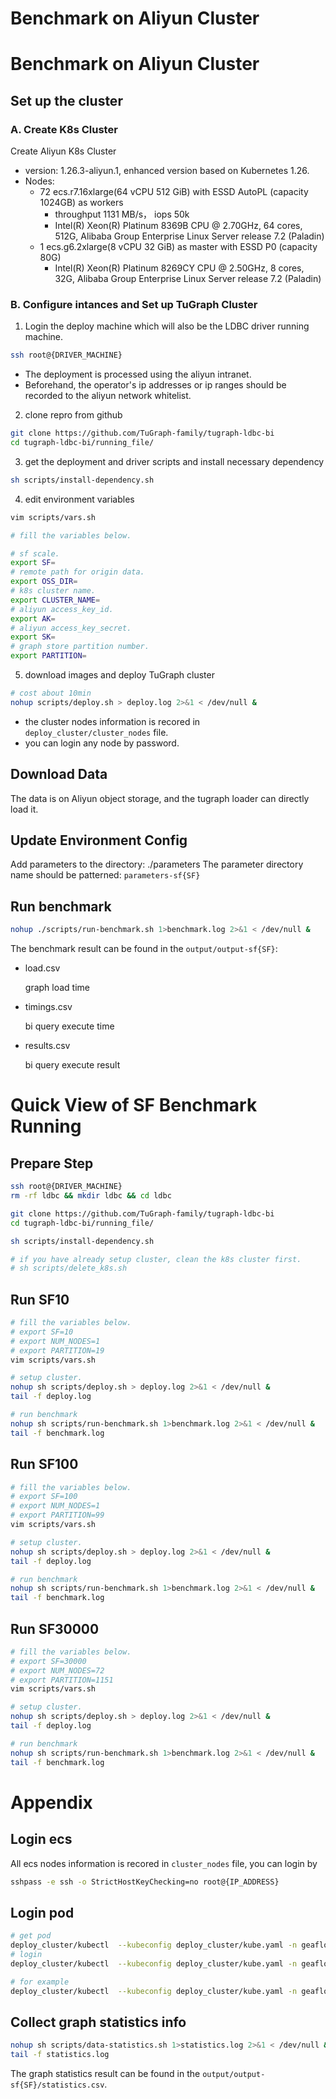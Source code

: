 # Benchmark on Aliyun Cluster

# Benchmark on Aliyun Cluster

## Set up the cluster
### A. Create K8s Cluster
Create Aliyun K8s Cluster
* version:  1.26.3-aliyun.1, enhanced version based on Kubernetes 1.26.
* Nodes:
    * 72 ecs.r7.16xlarge(64 vCPU 512 GiB) with ESSD AutoPL (capacity 1024GB) as workers
        *  throughput 1131 MB/s， iops 50k
        *  Intel(R) Xeon(R) Platinum 8369B CPU @ 2.70GHz, 64 cores, 512G, Alibaba Group Enterprise Linux Server release 7.2 (Paladin)
    * 1 ecs.g6.2xlarge(8 vCPU 32 GiB) as master with ESSD P0 (capacity 80G)
        * Intel(R) Xeon(R) Platinum 8269CY CPU @ 2.50GHz, 8 cores, 32G, Alibaba Group Enterprise Linux Server release 7.2 (Paladin)

### B. Configure intances and Set up TuGraph Cluster


1. Login the deploy machine which will also be the LDBC driver running machine.

```sh
ssh root@{DRIVER_MACHINE}
```
* The deployment is processed using the aliyun intranet.
* Beforehand, the operator's ip addresses or ip ranges should be recorded to the aliyun network whitelist.

2. clone repro from github
```sh
git clone https://github.com/TuGraph-family/tugraph-ldbc-bi
cd tugraph-ldbc-bi/running_file/
```

3. get the deployment and driver scripts and install necessary dependency
```sh
sh scripts/install-dependency.sh
```


4. edit environment variables
```sh
vim scripts/vars.sh

# fill the variables below.

# sf scale.
export SF=
# remote path for origin data.
export OSS_DIR=
# k8s cluster name.
export CLUSTER_NAME=
# aliyun access_key_id.
export AK=
# aliyun access_key_secret.
export SK=
# graph store partition number.
export PARTITION=
```   

5. download images and deploy TuGraph cluster

```sh
# cost about 10min
nohup scripts/deploy.sh > deploy.log 2>&1 < /dev/null &

```
* the cluster nodes information is recored in `deploy_cluster/cluster_nodes` file.
* you can login any node by password.

## Download Data
The data is on Aliyun object storage, and the tugraph loader can directly load it.


## Update Environment Config
Add parameters to the directory:  ./parameters
The parameter directory name should be patterned: `parameters-sf{SF}`


## Run benchmark
```sh
nohup ./scripts/run-benchmark.sh 1>benchmark.log 2>&1 < /dev/null &
```
The benchmark result can be found in the `output/output-sf{SF}`:
- load.csv

  graph load time
- timings.csv

  bi query execute time
- results.csv
  
  bi query execute result

# Quick View of SF Benchmark Running
## Prepare Step
```sh
ssh root@{DRIVER_MACHINE}
rm -rf ldbc && mkdir ldbc && cd ldbc

git clone https://github.com/TuGraph-family/tugraph-ldbc-bi
cd tugraph-ldbc-bi/running_file/

sh scripts/install-dependency.sh

# if you have already setup cluster, clean the k8s cluster first.
# sh scripts/delete_k8s.sh
```

## Run SF10


```sh
# fill the variables below.
# export SF=10
# export NUM_NODES=1
# export PARTITION=19
vim scripts/vars.sh

# setup cluster.
nohup sh scripts/deploy.sh > deploy.log 2>&1 < /dev/null &
tail -f deploy.log

# run benchmark
nohup sh scripts/run-benchmark.sh 1>benchmark.log 2>&1 < /dev/null &
tail -f benchmark.log

```  

## Run SF100
```sh
# fill the variables below.
# export SF=100
# export NUM_NODES=1
# export PARTITION=99
vim scripts/vars.sh

# setup cluster.
nohup sh scripts/deploy.sh > deploy.log 2>&1 < /dev/null &
tail -f deploy.log

# run benchmark
nohup sh scripts/run-benchmark.sh 1>benchmark.log 2>&1 < /dev/null &
tail -f benchmark.log

``` 

## Run SF30000
```sh
# fill the variables below.
# export SF=30000
# export NUM_NODES=72
# export PARTITION=1151
vim scripts/vars.sh

# setup cluster.
nohup sh scripts/deploy.sh > deploy.log 2>&1 < /dev/null &
tail -f deploy.log

# run benchmark
nohup sh scripts/run-benchmark.sh 1>benchmark.log 2>&1 < /dev/null &
tail -f benchmark.log

``` 

# Appendix
## Login ecs
All ecs nodes information is recored in `cluster_nodes` file, you can login by 
```sh
sshpass -e ssh -o StrictHostKeyChecking=no root@{IP_ADDRESS}
```

## Login pod
```sh
# get pod
deploy_cluster/kubectl  --kubeconfig deploy_cluster/kube.yaml -n geaflow get pods -o wide
# login
deploy_cluster/kubectl  --kubeconfig deploy_cluster/kube.yaml -n geaflow exec -it ${pod_name} -- /bin/bash

# for example
deploy_cluster/kubectl  --kubeconfig deploy_cluster/kube.yaml -n geaflow exec -it raycluster-sample-8c64g-worker-1 -- /bin/bash
```

## Collect graph statistics info
```sh
nohup sh scripts/data-statistics.sh 1>statistics.log 2>&1 < /dev/null &
tail -f statistics.log
```
The graph statistics result can be found in the `output/output-sf{SF}/statistics.csv`.


